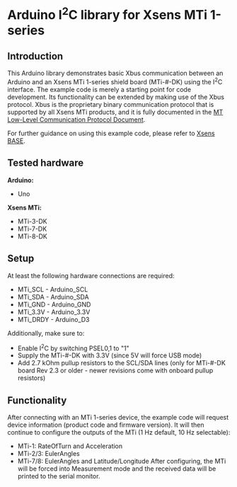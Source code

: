 # Arduino I<sup>2</sup>C library for Xsens MTi 1-series #
## Introduction ##
This Arduino library demonstrates basic Xbus communication between an Arduino and an Xsens MTi 1-series shield board (MTi-#-DK) using the I<sup>2</sup>C interface. The example code is merely a starting point for code development. Its functionality can be extended by making use of the Xbus protocol. Xbus is the proprietary binary communication protocol that is supported by all Xsens MTi products, and it is fully documented in the [MT Low-Level Communication Protocol Document](https://mtidocs.xsens.com/mt-low-level-communication-protocol-documentation).

For further guidance on using this example code, please refer to [Xsens BASE](https://base.xsens.com/s/article/Interfacing-the-MTi-1-series-DK-with-an-Arduino?language=en_US).

## Tested hardware ##
**Arduino:**
* Uno

**Xsens MTi:**
* MTi-3-DK
* MTi-7-DK
* MTi-8-DK

## Setup ##
At least the following hardware connections are required:
* MTi_SCL - Arduino_SCL
* MTi_SDA - Arduino_SDA
* MTi_GND - Arduino_GND
* MTi_3.3V - Arduino_3.3V
* MTi_DRDY - Arduino_D3

Additionally, make sure to:
* Enable I<sup>2</sup>C by switching PSEL0,1 to "1"
* Supply the MTi-#-DK with 3.3V (since 5V will force USB mode)
* Add 2.7 kOhm pullup resistors to the SCL/SDA lines (only for MTi-#-DK board Rev 2.3 or older - newer revisions come with onboard pullup resistors)

## Functionality ##
After connecting with an MTi 1-series device, the example code will request device information (product code and firmware version). It will then continue to configure the outputs of the MTi (1 Hz default, 10 Hz selectable):
* MTi-1: RateOfTurn and Acceleration
* MTi-2/3: EulerAngles
* MTi-7/8: EulerAngles and Latitude/Longitude
After configuring, the MTi will be forced into Measurement mode and the received data will be printed to the serial monitor. 

